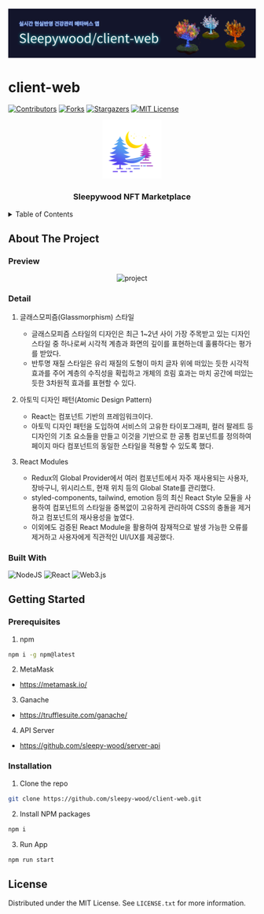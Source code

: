 ![banner](https://github.com/sleepy-wood/client-web/blob/dev/client-web.png)

# client-web

[![Contributors][contributors-shield]][contributors-url]
[![Forks][forks-shield]][forks-url]
[![Stargazers][stars-shield]][stars-url]
[![MIT License][license-shield]][license-url]

<div align="center">
  <a href="https://github.com/sleepy-wood">
    <img src="https://github.com/sleepy-wood/client-web/blob/dev/src/assets/images/logo.png" alt="Logo" width="120" height="120">
  </a>
  <h3 align="center">Sleepywood NFT Marketplace</h3>
</div>

<!-- TABLE OF CONTENTS -->
<details>
  <summary>Table of Contents</summary>
  <ol>
    <li>
      <a href="#about-the-project">About The Project</a>
      <ul>
        <li><a href="preview">Preview</a></li>
        <li><a href="detail">Detail</a></li>
      </ul>
      <ul>
        <li><a href="#built-with">Built With</a></li>
      </ul>
    </li>
    <li>
      <a href="#getting-started">Getting Started</a>
      <ul>
        <li><a href="#prerequisites">Prerequisites</a></li>
        <li><a href="#installation">Installation</a></li>
      </ul>
    </li>
    <li><a href="#license">License</a></li>
  </ol>
</details>

<!-- ABOUT THE PROJECT -->
## About The Project

### Preview

<div align="center">
  <img src="https://github.com/sleepy-wood/client-web/blob/dev/project.gif" alt="project" width=480 />
</div>

### Detail

1) 글래스모피즘(Glassmorphism) 스타일
   - 글래스모피즘 스타일의 디자인은 최근 1~2년 사이 가장 주목받고 있는 디자인 스타일 중 하나로써 시각적 계층과 화면의 깊이를 표현하는데 훌륭하다는 평가를 받았다.
   - 반투명 재질 스타일은 유리 재질의 도형이 마치 글자 위에 떠있는 듯한 시각적 효과를 주어 계층의 수직성을 확립하고 개체의 흐림 효과는 마치 공간에 떠있는 듯한 3차원적 효과를 표현할 수 있다.

2) 아토믹 디자인 패턴(Atomic Design Pattern)
   - React는 컴포넌트 기반의 프레임워크이다. 
   - 아토믹 디자인 패턴을 도입하여 서비스의 고유한 타이포그래피, 컬러 팔레트 등 디자인의 기초 요소들을 만들고 이것을 기반으로 한 공통 컴포넌트를 정의하여 페이지 마다 컴포넌트의 동일한 스타일을 적용할 수 있도록 했다.

3) React Modules
   - Redux의 Global Provider에서 여러 컴포넌트에서 자주 재사용되는 사용자, 장바구니, 위시리스트, 현재 위치 등의 Global State를 관리했다.
   - styled-components, tailwind, emotion 등의 최신 React Style 모듈을 사용하여 컴포넌트의 스타일을 중복없이 고유하게 관리하여 CSS의 충돌을 제거하고 컴포넌트의 재사용성을 높였다.
   - 이외에도 검증된 React Module을 활용하여 잠재적으로 발생 가능한 오류를 제거하고 사용자에게 직관적인 UI/UX를 제공했다.

### Built With

![NodeJS](https://img.shields.io/badge/node.js-6DA55F?style=for-the-badge&logo=node.js&logoColor=white) ![React](https://img.shields.io/badge/react-%2320232a.svg?style=for-the-badge&logo=react&logoColor=%2361DAFB) ![Web3.js](https://img.shields.io/badge/web3.js-F16822?style=for-the-badge&logo=web3.js&logoColor=white) 

<!-- GETTING STARTED -->
## Getting Started

### Prerequisites

1. npm
  ```bash
  npm i -g npm@latest
  ```
2. MetaMask
  - https://metamask.io/
3. Ganache
  - https://trufflesuite.com/ganache/
4. API Server
  - https://github.com/sleepy-wood/server-api

### Installation

1. Clone the repo
  ```bash
  git clone https://github.com/sleepy-wood/client-web.git
  ```
2. Install NPM packages
  ```bash
  npm i
  ```
3. Run App
  ```bash
  npm run start
  ```

<!-- LICENSE -->
## License

Distributed under the MIT License. See `LICENSE.txt` for more information.

[contributors-shield]: https://img.shields.io/github/contributors/sleepy-wood/client-web.svg?style=for-the-badge
[contributors-url]: https://github.com/sleepy-wood/client-web/graphs/contributors
[forks-shield]: https://img.shields.io/github/forks/sleepy-wood/client-web.svg?style=for-the-badge
[forks-url]: https://github.com/sleepy-wood/client-web/network/members
[stars-shield]: https://img.shields.io/github/stars/sleepy-wood/client-web.svg?style=for-the-badge
[stars-url]: https://github.com/sleepy-wood/client-web/stargazers
[license-shield]: https://img.shields.io/github/license/sleepy-wood/client-web.svg?style=for-the-badge
[license-url]: https://github.com/sleepy-wood/client-web/blob/master/LICENSE.txt
